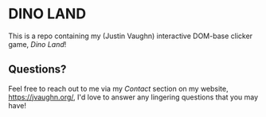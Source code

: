 # DINO LAND
This is a repo containing my (Justin Vaughn) interactive DOM-base clicker game, _Dino Land_!

## Questions?
Feel free to reach out to me via my _Contact_ section on my website, https://jvaughn.org/, I'd love to answer any lingering questions that you may have!
